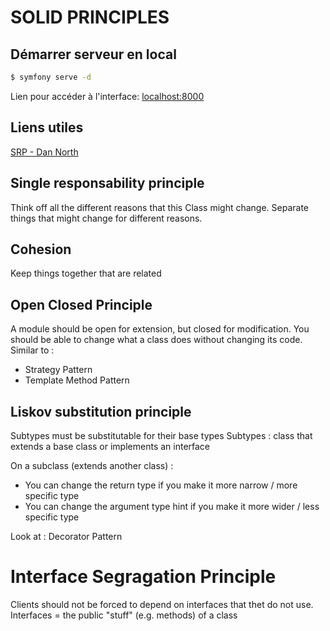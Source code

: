 # SOLID PRINCIPLES

## Démarrer serveur en local
```bash
$ symfony serve -d
```
Lien pour accéder à l'interface: [localhost:8000][1]  

## Liens utiles
[SRP - Dan North][2]

## Single responsability principle
Think off all the different reasons that this Class might change.
Separate things that might change for different reasons.

## Cohesion
Keep things together that are related

## Open Closed Principle
A module should be open for extension, but closed for modification.
You should be able to change what a class does without changing its code.  
Similar to :
 - Strategy Pattern
 - Template Method Pattern

## Liskov substitution principle
Subtypes must be substitutable for their base types
Subtypes : class that extends a base class or implements an interface

On a subclass (extends another class) :
 - You can change the return type if you make it more narrow / more specific type
 - You can change the argument type hint if you make it more wider / less specific type


Look at :
    Decorator Pattern

# Interface Segragation Principle
Clients should not be forced to depend on interfaces that thet do not use.
Interfaces = the public "stuff" (e.g. methods) of a class

[1]: https://127.0.0.1:8000
[2]: https://dannorth.net/cupid-the-back-story/
